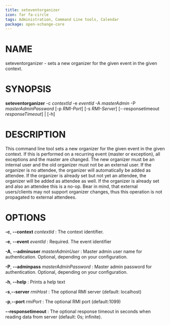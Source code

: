```yaml
---
title: seteventorganizer
icon: far fa-circle
tags: Administration, Command Line tools, Calendar
package: open-xchange-core
---
```


# NAME

seteventorganizer - sets a new organizer for the given event in the given context.

# SYNOPSIS

**seteventorganizer** -c *contextId* -e *eventId* -A *masterAdmin* -P *masterAdminPassword* [-p *RMI-Port*] [-s *RMI-Server*] [--responsetimeout *responseTimeout*] | [-h]

# DESCRIPTION

This command line tool sets a new organizer for the given event in the given context. 
If this is performed on a recurring event (master or exception), all exceptions and the master are changed. The new organizer must be an internal user and the old organizer must not be an external user.
If the organizer is no attendee, the organizer will automatically be added as attendee.
If the organizer is already set but not yet an attendee, the organizer will be added as attendee as well.
If the organizer is already set and also an attendee this is a no-op.
Bear in mind, that external users/clients may not support organizer changes, thus this operation is not propagated to
external attendees.

# OPTIONS

**-c**, **--context** *contextId*
: The context identifier.

**-e**, **--event** *eventId*
: Required. The event identifier

**-A**, **--adminuser** *masterAdminUser*
: Master admin user name for authentication. Optional, depending on your configuration.

**-P**, **--adminpass** *masterAdminPassword*
: Master admin password for authentication. Optional, depending on your configuration.

**-h**, **--help**
: Prints a help text

**-s**,**--server** *rmiHost*
: The optional RMI server (default: localhost)

**-p**,**--port** *rmiPort*
: The optional RMI port (default:1099)

**--responsetimeout**
: The optional response timeout in seconds when reading data from server (default: 0s; infinite).

